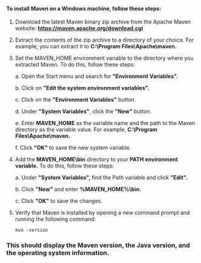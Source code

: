 #### To install Maven on a Windows machine, follow these steps:


1. Download the latest Maven binary zip archive from the Apache Maven website: **https://maven.apache.org/download.cgi**

2. Extract the contents of the zip archive to a directory of your choice. For example, you can extract it to **C:\Program Files\Apache\maven.**

3. Set the MAVEN_HOME environment variable to the directory where you extracted Maven. To do this, follow these steps:
 
      a. Open the Start menu and search for **"Environment Variables".**

      b. Click on **"Edit the system environment variables".**

      c. Click on the **"Environment Variables"** button.

      d. Under **"System Variables"**, click the **"New"** button.

      e. Enter **MAVEN_HOME** as the variable name and the path to the Maven directory as the variable value. For example, **C:\Program Files\Apache\maven.**

      f. Click **"OK"** to save the new system variable.

4. Add the **MAVEN_HOME\bin** directory to your **PATH environment variable.** To do this, follow these steps:
  
      a. Under **"System Variables",** find the Path variable and click **"Edit".**

      b. Click **"New"** and enter **%MAVEN_HOME%\bin.**

     c. Click **"OK"** to save the changes.

5. Verify that Maven is installed by opening a new command prompt and running the following command:
   ```  
   mvn -version
   ```

### This should display the Maven version, the Java version, and the operating system information.
